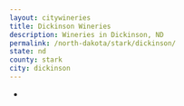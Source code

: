 ```yaml
---
layout: citywineries
title: Dickinson Wineries
description: Wineries in Dickinson, ND
permalink: /north-dakota/stark/dickinson/
state: nd
county: stark
city: dickinson
---
```

-
